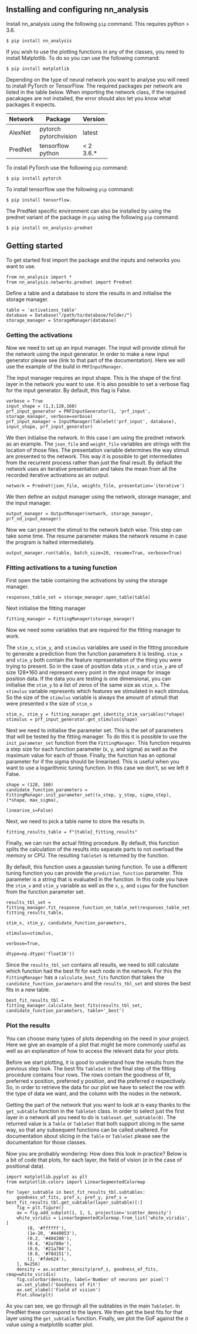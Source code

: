 ## Installing and configuring nn_analysis
Install nn_analysis using the following `pip` command. This requires python > 3.6.

    $ pip install nn_analysis

If you wish to use the plotting functions in any of the classes, you need to install Matplotlib. To do so you can use the following command:

    $ pip install matplotlib

Depending on the type of neural network you want to analyse you will need to install PyTorch or TensorFlow.
The required packages per network are listed in the table below.
When importing the network class, if the required pacakages are not installed, the error should also let you know what packages it expects.

|Network|Package|Version|
|---|---|---|
|AlexNet|pytorch<br>pytorchvision|latest|
|PredNet|tensorflow<br>python|< 2<br>3.6.*|

To install PyTorch use the following `pip` command:

    $ pip install pytorch

To install tensorflow use the following `pip` command:

    $ pip install tensorflow.

The PredNet specific environment can also be installed by using the prednet variant of the package in `pip` using the following `pip` command.

    $ pip install nn_analysis-prednet

## Getting started
To get started first import the package and the inputs and networks you want to use.

    from nn_analysis import *
    from nn_analysis.networks.prednet import Prednet

Define a table and a database to store the results in and initialise the storage manager.
    
    table = 'activations_table'
    database = Database("/path/to/database/folder/")
    storage_manager = StorageManager(database)

### Getting the activations
Now we need to set up an input manager. The input will provide stimuli for the network using the input generator. In order to make a new input generator please see (link to that part of the documentation).
Here we will use the example of the build in `PRFInputManager`.

The input manager requires an input shape. This is the shape of the first layer in the network you want to use.
It is also possible to set a verbose flag for the input generator. By default, this flag is False.

    verbose = True
    input_shape = (1,3,128,160)
    prf_input_generator = PRFInputGenerator(1, 'prf_input', storage_manager, verbose=verbose)
    prf_input_manager = InputManager(TableSet('prf_input', database), input_shape, prf_input_generator)

We then initialise the network. In this case I am using the prednet network as an example. The `json_file` and `weight_file` variables are strings with the location of those files.
The presentation variable determines the way stimuli are presented to the network. This way it is possible to get intermediates from the recurrent process rather than just the final result.
By default the network uses an iterative presentation and takes the mean from all the recorded iterative activations as an output.

    network = Prednet(json_file, weights_file, presentation='iterative')

We then define an output manager using the network, storage manager, and the input manager.

    output_manager = OutputManager(network, storage_manager, prf_nd_input_manager)

Now we can present the stimuli to the network batch wise. This step can take some time.
The resume parameter makes the network resume in case the program is halted intermediately.

    output_manager.run(table, batch_size=20, resume=True, verbose=True)

### Fitting activations to a tuning function
First open the table containing the activations by using the storage manager.

    responses_table_set = storage_manager.open_table(table)

Next initialise the fitting manager

    fitting_manager = FittingManager(storage_manager)

Now we need some variables that are required for the fitting manager to work.

The `stim_x`, `stim_y`, and `stimulus` variables are used in the fitting procedure to generate a prediction from the function parameters it is testing. `stim_x` and `stim_y` both contain the feature representation of the thing you were trying to present.
So in the case of position data `stim_x` and `stim_y` are of size 128*160 and represent every point in the input image for image position data.
If the data you are testing is one dimensional, you can initialise the `stim_y` to a list of zeros of the same size as `stim_x`.
The `stimulus` variable represents which features we stimulated in each stimulus.
So the size of the `stimulus` variable is always the amount of stimuli that were presented x the size of `stim_x`

    stim_x, stim_y = fitting_manager.get_identity_stim_variables(*shape)
    stimulus = prf_input_generator.get_stimulus(shape)

Next we need to initialise the parameter set. This is the set of parameters that will be tested by the fitting manager.
To do this it is possible to use the `init_parameter_set` function from the `FittingManager`. 
This function requires a step size for each function parameter (x, y, and sigma) as well as the maximum value for each of those.
Finally, the function has an optional parameter for if the sigma should be linearised. This is useful when you want to use a logarithmic tuning function. 
In this case we don't, so we left it False.

    shape = (128, 160)
    candidate_function_parameters = FittingManager.init_parameter_set((x_step, y_step, sigma_step), (*shape, max_sigma),
                                                                      linearise_s=False)

Next, we need to pick a table name to store the results in.

    fitting_results_table = f"{table}_fitting_results"

Finally, we can run the actual fitting procedure. By default, this function splits the calculation of the results into separate parts to not overload the memory or CPU.
The resulting `TableSet` is returned by the function. 

By default, this function uses a gaussian tuning function. To use a different tuning function you can provide the `prediction_function` parameter.
This parameter is a string that is evaluated in the function. In this code you have the `stim_x` and `stim_y` variable as well as the `x`, `y`, and `sigma` for the function from the function parameter set.


    results_tbl_set = fitting_manager.fit_response_function_on_table_set(responses_table_set, fitting_results_table,
                                                                         stim_x, stim_y, candidate_function_parameters,
                                                                         stimulus=stimulus,
                                                                         verbose=True,
                                                                         dtype=np.dtype('float16'))

Since the `results_tbl_set` contains all results, we need to still calculate which function had the best fit for each node in the network.
For this the `FittingManager` has a `calculate_best_fits` function that takes the `candidate_function_parameters` and the `results_tbl_set` and stores the best fits in a new table.

    best_fit_results_tbl = fitting_manager.calculate_best_fits(results_tbl_set, candidate_function_parameters, table+'_best')

### Plot the results
You can choose many types of plots depending on the need in your project.
Here we give an example of a plot that might be more commonly useful as well as an explanation of how to access the relevant data for your plots.

Before we start plotting, it is good to understand how the results from the previous step look. 
The best fits `TableSet` in the final step of the fitting procedure contains four rows.
The rows contain the goodness of fit, preferred x position, preferred y position, and the preferred σ respectively.
So, in order to retrieve the data for our plot we have to select the row with the type of data we want, and the column with the nodes in the network.

Getting the part of the network that you want to look at is easy thanks to the `get_subtable` function in the `TableSet` class.
In order to select just the first layer in a network all you need to do is `tableset.get_subtable(0)`.
The returned value is a `Table` or `TableSet` that both support slicing in the same way, so that any subsequent functions can be called unaltered.
For documentation about slicing in the `Table` or `TableSet` please see the documentation for those classes.

Now you are probably wondering: How does this look in practice?
Below is a bit of code that plots, for each layer, the field of vision (σ in the case of positional data).

    import matplotlib.pyplot as plt
    from matplotlib.colors import LinearSegmentedColormap

    for layer_subtable in best_fit_results_tbl.subtables:
        goodness_of_fits, pref_x, pref_y, pref_s = best_fit_results_tbl.get_subtable(layer_subtable)[:]
        fig = plt.figure()
        ax = fig.add_subplot(1, 1, 1, projection='scatter_density')
        white_viridis = LinearSegmentedColormap.from_list('white_viridis', [
            (0, '#ffffff'),
            (1e-20, '#440053'),
            (0.2, '#404388'),
            (0.4, '#2a788e'),
            (0.6, '#21a784'),
            (0.8, '#78d151'),
            (1, '#fde624'),
        ], N=256)
        density = ax.scatter_density(pref_s, goodness_of_fits, cmap=white_viridis)
        fig.colorbar(density, label='Number of neurons per pixel')
        ax.set_ylabel('Goodness of Fit')
        ax.set_xlabel('Field of vision')
        Plot.show(plt)

As you can see, we go through all the subtables in the main `TableSet`. In PredNet these correspond to the layers.
We then get the best fits for that layer using the `get_subtable` function.
Finally, we plot the GoF against the σ value using a matplotlib scatter plot.
